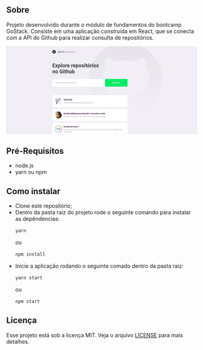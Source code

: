 <h2>Sobre</h2>
<p>Projeto desenvolvido durante o módulo de fundamentos do bootcamp GoStack. Consiste em uma aplicação construída em React, que se conecta com a API do Github para realizar consulta de repositórios.</p>
<img src="https://github.com/AnaPaulaMenezes/bootcamp-gostack/blob/master/images/projeto-api-github.jpeg" alt="pagina inicial app" />
<h2>Pré-Requisitos</h2>
<ul>
  <li>node.js</li>
  <li>yarn ou npm</li>  
</ul>

<h2>Como instalar</h2>
<ul>
  <li>
    Clone este repositório;
  </li>
  
  <li>
    Dentro da pasta raiz do projeto rode o seguinte comando para instalar as depêndencias:
   
   ```bash
   yarn 
   ```
   ou
   
     
   ```bash
   npm install 
   ```
  </li>
  
  <li>
    Inicie a aplicação rodando o seguinte comado dentro da pasta raiz:
   
   ```bash
   yarn start
   ```
   ou
   
     
   ```bash
   npm start 
   ```
  </li>
 
  
</ul>

<h2>Licença</h2>
<p>Esse projeto está sob a licença MIT. Veja o arquivo <a href="../LICENSE.md">LICENSE</a> para mais detalhes.</p>
